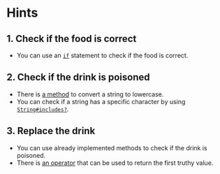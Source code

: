 # Hints

## 1. Check if the food is correct

- You can use an [`if`][if] statement to check if the food is correct.

## 2. Check if the drink is poisoned

- There is [a method][downcase] to convert a string to lowercase.
- You can check if a string has a specific character by using [`String#includes?`][includes?].

## 3. Replace the drink

- You can use already implemented methods to check if the drink is poisoned.
- There is [an operator][or] that can be used to return the first truthy value.

[if]: https://crystal-lang.org/reference/latest/syntax_and_semantics/if.html
[downcase]: https://crystal-lang.org/api/latest/String.html#downcase%28options%3AUnicode%3A%3ACaseOptions%3D%3Anone%29%3AString-instance-method
[includes?]: https://crystal-lang.org/api/latest/String.html#includes%3F%28search%3AChar%7CString%29%3ABool-instance-method
[or]: https://crystal-lang.org/reference/latest/syntax_and_semantics/or.html
